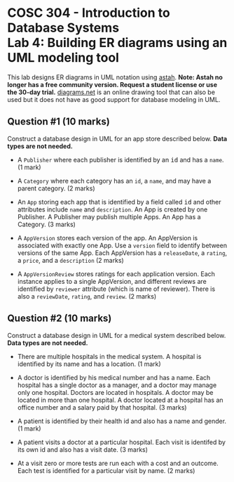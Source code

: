 # COSC 304 - Introduction to Database Systems<br>Lab 4: Building ER diagrams using an UML modeling tool

This lab designs ER diagrams in UML notation using [astah](http://astah.net/editions). <strong>Note: Astah no longer has a free community version. Request a student license or use the 30-day trial.</strong> <a href="https://diagrams.net/">diagrams.net</a> is an online drawing tool that can also be used but it does not have as good support for database modeling in UML.</p>

## Question #1 (10 marks)

Construct a database design in UML for an app store described below. **Data types are not needed.**

- A `Publisher` where each publisher is identified by an <tt>id</tt> and has a `name`. (1 mark)

- A `Category` where each category has an `id`, a `name`, and may have a parent category. (2 marks)

- An `App` storing each app that is identified by a field called <tt>id</tt> and other attributes include `name` and `description`. An App is created by one Publisher. A Publisher may publish multiple Apps. An App has a Category. (3 marks)

- A `AppVersion` stores each version of the app. An AppVersion is associated with exactly one App. Use a `version` field to identify between versions of the same App. Each AppVersion has a `releaseDate`, a `rating`, a `price`, and a `description` (2 marks)

- A `AppVersionReview` stores ratings for each application version. Each instance applies to a single AppVersion, and different reviews are identified by `reviewer` attribute (which is name of reviewer). There is also a `reviewDate`, `rating`, and `review`. (2 marks)


## Question #2 (10 marks)

Construct a database design in UML for a medical system described below. **Data types are not needed.**

- There are multiple hospitals in the medical system. A hospital is identified by its name and has a location. (1 mark)</li>

- A doctor is identified by his medical number and has a name. Each hospital has a single doctor as a manager, and a doctor may manage only one hospital. Doctors are located in hospitals. A doctor may be located in more than one hospital. A doctor located at a hospital has an office number and a salary paid by that hospital. (3 marks)

- A patient is identified by their health id and also has a name and gender. (1 mark)

- A patient visits a doctor at a particular hospital. Each visit is identifed by its own id and also has a visit date. (3 marks)

- At a visit zero or more tests are run each with a cost and an outcome. Each test is identified for a particular visit by name. (2 marks)
